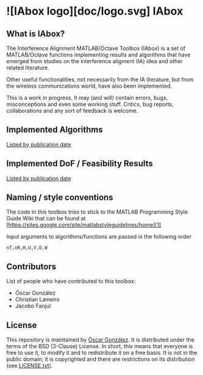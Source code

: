 ![IAbox logo][doc/logo.svg] IAbox
========
What is IAbox?
--------------
The Interference Alignment MATLAB/Octave Toolbox (IAbox) is a set of 
MATLAB/Octave functions implementing results and algorithms that have 
emerged from studies on the interference aligment (IA) idea and other
related literature.

Other useful functionalities, not necessarily from the IA literature, but 
from the wireless communications world, have also been implemented.

This is a work in progress. It may (and will) contain errors, bugs, misconceptions and even some working stuff.
Critics, bug reports, collaborations and any sort of feedback is welcome.

Implemented Algorithms
--------------------------------------------
[Listed by publication date](src/Algorithms/README.md)

Implemented DoF / Feasibility Results
-----------------------------------------------------
[Listed by publication date](src/DoFandFeasibility/README.md)

Naming / style conventions
--------------------------
The code in this toolbox tries to stick to the MATLAB Programming Style 
Guide Wiki that can be found at
[https://sites.google.com/site/matlabstyleguidelines/home][1]

Input arguments to algorithms/functions are passed in the following order

`nT,nR,H,U,V,D,W`

Contributors
------------

List of people who have contributed to this toolbox:

 - Óscar González
 - Christian Lameiro
 - Jacobo Fanjul
 
License
-------
This repository is maintained by [Óscar González][2]. It is distributed under the terms of the BSD (3-Clause) License.  In short, this means that everyone is free to use it, to modify it and to redistribute it on a free basis. It is not in the public domain; it is copyrighted and there are restrictions on its distribution (see [LICENSE.txt](LICENSE.txt)).


  [1]: https://sites.google.com/site/matlabstyleguidelines/home
  [2]: http://gtas.unican.es/people/oscargf